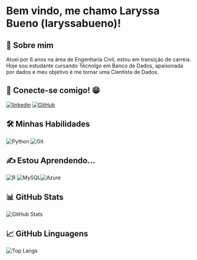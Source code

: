 # Bem vindo, me chamo Laryssa Bueno (laryssabueno)!


## 🚀 Sobre mim
Atuei por 6 anos na área de Engenharia Civil, estou em transição de carreia. Hoje sou estudante cursando Técnolgo em Banco de Dados, apaixonada por dados e meu objetivo é me tornar uma Cientista de Dados.

## 🔗 Conecte-se comigo! 😁
[![linkedin](https://img.shields.io/badge/linkedin-0A66C2?style=for-the-badge&logo=linkedin&logoColor=white)](https://www.linkedin.com/in/laryssa-bueno-eng/)
[![GitHub](https://img.shields.io/badge/GitHub-100000?style=for-the-badge&logo=github&logoColor=white)](https://github.com/laryssabueno)
## 🛠 Minhas Habilidades
![Python](https://img.shields.io/badge/python-3670A0?style=for-the-badge&logo=python&logoColor=ffdd54)
![Git](https://img.shields.io/badge/GIT-E44C30?style=for-the-badge&logo=git&logoColor=white)
## ✍ Estou Aprendendo...

![R](https://img.shields.io/badge/R-276DC3?style=for-the-badge&logo=r&logoColor=white) ![MySQL](https://img.shields.io/badge/MySQL-00000F?style=for-the-badge&logo=mysql&logoColor=white)![Azure](https://img.shields.io/badge/Azure-blue?style=for-the-badge&logo=microsoft%20azure&logoColor=blue&labelColor=FFFFFF&link=https%3A%2F%2Fimages.app.goo.gl%2FK7PN1jYJd57x4q7A8)


## 📊 GitHub Stats

![GitHub Stats](https://github-readme-stats.vercel.app/api?username=laryssabueno&theme=transparent&bg_color=000&border_color=30A3DC&show_icons=true&icon_color=30A3DC&title_color=E94D5F&text_color=FFF)

## 📈 GitHub Linguagens

![Top Langs](https://github-readme-stats-git-masterrstaa-rickstaa.vercel.app/api/top-langs/?username=laryssabueno&layout=compact&bg_color=000&border_color=30A3DC&title_color=E94D5F&text_color=FFF)
